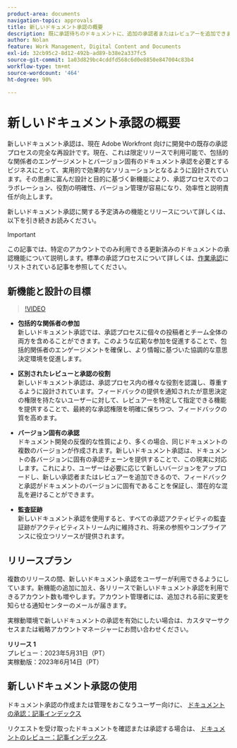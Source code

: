 ```yaml
---
product-area: documents
navigation-topic: approvals
title: 新しいドキュメント承認の概要
description: 既に承認待ちのドキュメントに、追加の承認者またはレビュアーを追加できます。
author: Nolan
feature: Work Management, Digital Content and Documents
exl-id: 32cb95c2-8d12-492b-ad89-b38e2a337fc5
source-git-commit: 1a03d829bc4cddfd568c6d0e8850e847004c83b4
workflow-type: tm+mt
source-wordcount: '464'
ht-degree: 90%

---
```


# 新しいドキュメント承認の概要

新しいドキュメント承認は、現在 Adobe Workfront 向けに開発中の既存の承認プロセスの完全な再設計です。現在、これは限定リリースで利用可能で、包括的な関係者のエンゲージメントとバージョン固有のドキュメント承認を必要とするビジネスにとって、実用的で効果的なソリューションとなるように設計されています。その思慮に富んだ設計と目的に基づく新機能により、承認プロセスでのコラボレーション、役割の明確性、バージョン管理が容易になり、効率性と説明責任が向上します。

新しいドキュメント承認に関する予定済みの機能とリリースについて詳しくは、以下を引き続きお読みください。

>[!IMPORTANT]
>
>この記事では、特定のアカウントでのみ利用できる更新済みのドキュメントの承認機能について説明します。標準の承認プロセスについて詳しくは、[作業承認](/help/quicksilver/review-and-approve-work/manage-approvals/manage-approvals.md)にリストされている記事を参照してください。

## 新機能と設計の目標

>[!VIDEO](https://video.tv.adobe.com/v/3420544/)

* **包括的な関係者の参加**\
    新しいドキュメント承認では、承認プロセスに個々の投稿者とチーム全体の両方を含めることができます。このような広範な参加を促進することで、包括的関係者のエンゲージメントを確保し、より情報に基づいた協調的な意思決定環境を促進します。

* **区別されたレビューと承認の役割**\
    新しいドキュメント承認は、承認プロセス内の様々な役割を認識し、尊重するように設計されています。フィードバックの提供を通知されたが意思決定の権限を持たないユーザーに対して、レビュアーを特定して指定できる機能を提供することで、最終的な承認権限を明確に保ちつつ、フィードバックの質を高めます。

* **バージョン固有の承認**\
    ドキュメント開発の反復的な性質により、多くの場合、同じドキュメントの複数のバージョンが作成されます。新しいドキュメント承認は、ドキュメントの各バージョンに固有の承認チェーンを提供することで、この現実に対応します。これにより、ユーザーは必要に応じて新しいバージョンをアップロードし、新しい承認者またはレビュアーを追加できるので、フィードバックと承認がドキュメントのバージョンに固有であることを保証し、潜在的な混乱を避けることができます。

* **監査証跡**\
    新しいドキュメント承認を使用すると、すべての承認アクティビティの監査証跡がアクティビティストリーム内に維持され、将来の参照やコンプライアンスに役立つリソースが提供されます。

## リリースプラン

複数のリリースの間、新しいドキュメント承認をユーザーが利用できるようにしています。新機能の追加に加え、各リリースで新しいドキュメント承認を利用できるアカウント数も増やします。アカウント管理者には、追加される前に変更を知らせる通知センターのメールが届きます。

実稼動環境で新しいドキュメントの承認を有効にしたい場合は、カスタマーサクセスまたは戦略アカウントマネージャーにお問い合わせください。

**リリース 1**\
    プレビュー：2023年5月31日（PT）\
    実稼動版：2023年6月14日（PT）

## 新しいドキュメント承認の使用

ドキュメント承認の作成または管理をおこなうユーザー向けに、 [ドキュメントの承認：記事インデックス](/help/quicksilver/review-and-approve-work/document-reviews-and-approvals/manage-document-approvals/approve-documents-toc.md)

リクエストを受け取ったドキュメントを確認または承認する場合は、 [ドキュメントのレビュー：記事インデックス](/help/quicksilver/review-and-approve-work/document-reviews-and-approvals/review-and-approve-documents/review-documents-toc.md).
